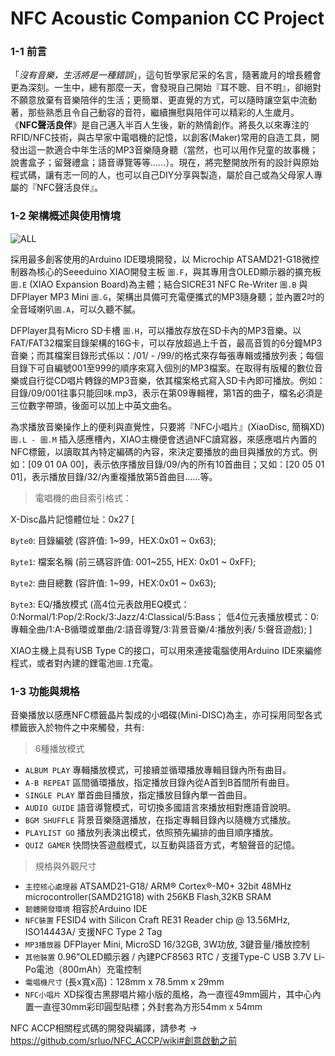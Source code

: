 # NFC Acoustic Companion CC Project
### 1-1 前言 ###

「*沒有音樂，生活將是一種錯誤*」，這句哲學家尼采的名言，隨著歲月的增長體會更為深刻。一生中，總有那麼一天，會發現自己開始『耳不聰、目不明』，卻絕對不願意放棄有音樂陪伴的生活；更簡單、更直覺的方式，可以隨時讓空氣中流動著，那些熟悉且令自己動容的音符，繼續撫慰與陪伴可以精彩的人生歲月。
《**NFC聲活良伴**》是自己邁入半百人生後，新的熱情創作。將長久以來專注的RFID/NFC技術，與古早家中電唱機的記憶，以創客(Maker)常用的自造工具，開發出這一款適合中年生活的MP3音樂隨身聽（當然，也可以用作兒童的故事機；說書盒子；留聲禮盒；語音導覽等等……）。現在，將完整開放所有的設計與原始程式碼，讓有志一同的人，也可以自己DIY分享與製造，屬於自己或為父母家人專屬的『NFC聲活良伴』。

### 1-2 架構概述與使用情境 ###
![ALL](https://user-images.githubusercontent.com/17289414/140821858-b84be1b9-cfe0-432e-97b1-d366529232d1.png)

採用最多創客使用的Arduino IDE環境開發，以 Microchip ATSAMD21-G18微控制器為核心的Seeeduino XIAO開發主板 `圖.F`，與其專用含OLED顯示器的擴充板 `圖.E` (XIAO Expansion Board)為主體；結合SICRE31 NFC Re-Writer `圖.B` 與DFPlayer MP3 Mini `圖.G`，架構出具備可充電便攜式的MP3隨身聽；並內置2吋的全音域喇叭`圖.A`，可以久聽不膩。

DFPlayer具有Micro SD卡槽 `圖.H`，可以播放存放在SD卡內的MP3音樂。以FAT/FAT32檔案目錄架構的16G卡，可以存放超過上千首，最高音質的6分鐘MP3音樂；而其檔案目錄形式係以：/01/ - /99/的格式來存每張專輯或播放列表；每個目錄下可自編號001至999的順序來寫入個別的MP3檔案。在取得有版權的數位音樂或自行從CD唱片轉錄的MP3音樂，依其檔案格式寫入SD卡內即可播放。例如：目錄/09/001往事只能回味.mp3，表示在第09專輯裡，第1首的曲子，檔名必須是三位數字帶頭，後面可以加上中英文曲名。

為求播放音樂操作上的便利與直覺性，只要將『NFC小唱片』(XiaoDisc, 簡稱XD)`圖.L - 圖.M` 插入感應槽內，XIAO主機便會透過NFC讀寫器，來感應唱片內置的NFC標籤，以讀取其內特定編碼的內容，來決定要播放的曲目與播放的方式。例如：[09 01 0A 00]，表示依序播放目錄/09/內的所有10首曲目；又如：[20 05 01 01]，表示播放目錄/32/內重複播放第5首曲目……等。

> 電唱機的曲目索引格式：
 
X-Disc晶片記憶體位址：0x27 [

`Byte0`: 目錄編號 (容許值: 1~99，HEX:0x01 ~ 0x63);

`Byte1`: 檔案名稱 (前三碼容許值: 001~255, HEX: 0x01 ~ 0xFF);

`Byte2`: 曲目總數 (容許值: 1~99，HEX:0x01 ~ 0x63);

`Byte3`: EQ/播放模式 (高4位元表啟用EQ模式：0:Normal/1:Pop/2:Rock/3:Jazz/4:Classical/5:Bass；
                   低4位元表播放模式：0:專輯全曲/1:A-B循環或單曲/2:語音導覽/3:背景音樂/4:播放列表/ 5:聲音遊戲); ]

XIAO主機上具有USB Type C的接口，可以用來連接電腦使用Arduino IDE來編修程式，或者對內建的鋰電池`圖.I`充電。


### 1-3 功能與規格 ###

音樂播放以感應NFC標籤晶片製成的小唱碟(Mini-DISC)為主，亦可採用同型各式標籤嵌入於物件之中來觸發，共有:

> 6種播放模式

* `ALBUM PLAY` 專輯播放模式，可接續並循環播放專輯目錄內所有曲目。
* `A-B REPEAT` 區間循環播放，指定播放目錄內從A首到B首間所有曲目。
* `SINGLE PLAY` 單首曲目播放，指定播放目錄內單一首曲目。
* `AUDIO GUIDE` 語音導覽模式，可切換多國語言來播放相對應語音說明。
* `BGM SHUFFLE` 背景音樂隨選播放，在指定專輯目錄內以隨機方式播放。
* `PLAYLIST GO` 播放列表演出模式，依照預先編排的曲目順序播放。
* `QUIZ GAMER` 快問快答遊戲模式，以互動與語音方式，考驗聲音的記憶。


> 規格與外觀尺寸

* `主控核心處理器` ATSAMD21-G18/ ARM® Cortex®-M0+ 32bit 48MHz microcontroller(SAMD21G18) with 256KB Flash,32KB SRAM
* `韌體開發環境` 相容於Arduino IDE
* `NFC裝置` FESID4 with Silicon Craft RE31 Reader chip @ 13.56MHz, ISO14443A/ 支援NFC Type 2 Tag
* `MP3播放器` DFPlayer Mini, MicroSD 16/32GB, 3W功放, 3鍵音量/播放控制
* `其他裝置` 0.96”OLED顯示器 / 內建PCF8563 RTC / 支援Type-C USB 3.7V Li-Po電池（800mAh）充電控制
* `電唱機尺寸` (長x寬x高)：128mm x 78.5mm x 29mm
* `NFC小唱片` XD採復古黑膠唱片縮小版的風格，為一直徑49mm圓片，其中心內置一直徑30mm彩印圓型貼標；外封套為方形54mm x 54mm

NFC ACCP相關程式碼的開發與編譯，請參考 -> https://github.com/srluo/NFC_ACCP/wiki#創意啟動之前
